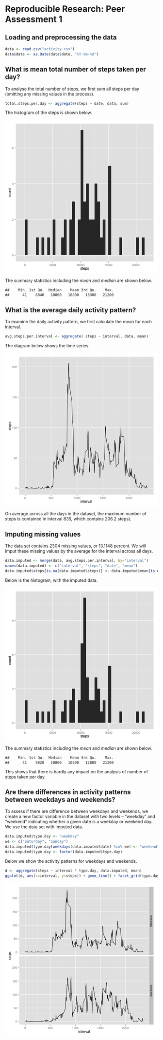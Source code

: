 # Reproducible Research: Peer Assessment 1


## Loading and preprocessing the data

```r
data <- read.csv("activity.csv")
data$date <- as.Date(data$date, "%Y-%m-%d")
```


## What is mean total number of steps taken per day?

To analyse the total number of steps, we first sum all steps per day (omitting any missing values in the process).

```r
total.steps.per.day <- aggregate(steps ~ date, data, sum)
```

The histogram of the steps is shown below.

![plot of chunk unnamed-chunk-4](figure/unnamed-chunk-4.png) 

The summary statistics including the *mean* and *median* are shown below.


```
##    Min. 1st Qu.  Median    Mean 3rd Qu.    Max. 
##      41    8840   10800   10800   13300   21200
```
## What is the average daily activity pattern?
To examine the daily activity pattern, we first calculate the mean for each interval.


```r
avg.steps.per.interval <- aggregate( steps ~ interval, data, mean)
```
The diagram below shows the time series.

![plot of chunk unnamed-chunk-7](figure/unnamed-chunk-7.png) 

On average across all the days in the dataset, the maximum number of steps is contained in interval 835, which contains 206.2 steps).

## Imputing missing values

The data set contains 2304 missing values, or 13.1148 percent. We will imput these missing values by the average for the interval across all days.


```r
data.imputed <- merge(data, avg.steps.per.interval, by="interval")
names(data.imputed) <- c("interval", "steps", "date", "mean")
data.imputed$steps[is.na(data.imputed$steps)] <- data.imputed$mean[is.na(data.imputed$steps)]
```

Below is the histogram, with the imputed data.

![plot of chunk unnamed-chunk-10](figure/unnamed-chunk-10.png) 

The summary statistics including the *mean* and *median* are shown below.


```
##    Min. 1st Qu.  Median    Mean 3rd Qu.    Max. 
##      41    9820   10800   10800   12800   21200
```

This shows that there is hardly any impact on the analysis of number of steps taken per day.

## Are there differences in activity patterns between weekdays and weekends?

To assess if there are difference between weekdays and weekends, we create a new factor variable in the dataset with two levels – “weekday” and “weekend” indicating whether a given date is a weekday or weekend day. We use the data set with imputed data.


```r
data.imputed$type.day <- "weekday"
we <- c("Saturday", "Sunday")
data.imputed$type.day[weekdays(data.imputed$date) %in% we] <- "weekend"
data.imputed$type.day <- factor(data.imputed$type.day)
```

Below we show the activity patterns for weekdays and weekends.


```r
d <- aggregate(steps ~ interval * type.day, data.imputed, mean)
ggplot(d, aes(x=interval, y=steps)) + geom_line() + facet_grid(type.day ~ .)
```

![plot of chunk unnamed-chunk-13](figure/unnamed-chunk-13.png) 
